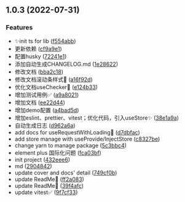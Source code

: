 ## 1.0.3 (2022-07-31)


### Features

* ✨init ts for lib ([f554abb](https://github.com/zqhexor/hexor-vueuse/commit/f554abb6afc54fcdd9ce70b9ec5a749d25be781f))
* 更新依赖 ([cf9a9e1](https://github.com/zqhexor/hexor-vueuse/commit/cf9a9e15d8673f0ae1b9832dbbe55afc557f0f2b))
* 配置husky ([72241e1](https://github.com/zqhexor/hexor-vueuse/commit/72241e13c093bd8bb201e13b49d620e249b3cec5))
* 添加自动生成CHANGELOG.md ([1e28622](https://github.com/zqhexor/hexor-vueuse/commit/1e286224504a5940cbcb4f386ea7806af9261fe4))
* 修改文档 ([bba2c18](https://github.com/zqhexor/hexor-vueuse/commit/bba2c18aed2457c0c69a4657e4c1ebdcee8967a7))
* 修改文档滚动条样式💄 ([a16f92d](https://github.com/zqhexor/hexor-vueuse/commit/a16f92ddedf68945f82379cbde815557e8e55726))
* 优化文档useChecker📖 ([e124b33](https://github.com/zqhexor/hexor-vueuse/commit/e124b33a115ac61eff1e6446d80a3edd7f8e0fca))
* 增加测试用例✅ ([a9a8021](https://github.com/zqhexor/hexor-vueuse/commit/a9a8021065955205f7d727161803554f592cb781))
* 增加文档 ([ee22d44](https://github.com/zqhexor/hexor-vueuse/commit/ee22d4499807ed46c9d1430c37330e7df1b34611))
* 增加demo配置 ([a4bad5d](https://github.com/zqhexor/hexor-vueuse/commit/a4bad5d6ea846116ac8fa157b098d45cb0364f60))
* 增加eslint、prettier、vitest；优化代码，引入useStore✨ ([38e1a9a](https://github.com/zqhexor/hexor-vueuse/commit/38e1a9acb60cf016e11d7af604246f35b8b0dd71))
* 自动生成日志 ([d962a6a](https://github.com/zqhexor/hexor-vueuse/commit/d962a6a6d03c8decf1017c5f282147daeb9f9dc3))
* add docs for useRequestWithLoading📖 ([d7dbfac](https://github.com/zqhexor/hexor-vueuse/commit/d7dbfac976ae10597955ce27400baece0f4e8679))
* add store manage with useProvide/InjectStore ([c8327be](https://github.com/zqhexor/hexor-vueuse/commit/c8327be720903060b8f6bdbdaae62e5f8f4c024d))
* change yarn to manage package ([5c3bbc4](https://github.com/zqhexor/hexor-vueuse/commit/5c3bbc4940c0ce3b3af40a1b606dd13fca4a9714))
* element plus 国际化问题 ([fca03bf](https://github.com/zqhexor/hexor-vueuse/commit/fca03bff8b71551137868372678199c35b650f08))
* init project ([432eee6](https://github.com/zqhexor/hexor-vueuse/commit/432eee6870d3273d6f4892fe6d401db4196f5566))
* md ([2904842](https://github.com/zqhexor/hexor-vueuse/commit/29048425ae6c08c0afd576037abd9b55d11bab9e))
* update cover and docs' detail ([749cf0b](https://github.com/zqhexor/hexor-vueuse/commit/749cf0bf66accbee38f60f214f758d413aaf3752))
* update ReadMe🎉 ([ff2a083](https://github.com/zqhexor/hexor-vueuse/commit/ff2a0838afc9af9a532d007a1a76178eb9c801ce))
* update ReadMe📖 ([39f4afc](https://github.com/zqhexor/hexor-vueuse/commit/39f4afc5d556982519bb0fb41022e4508bb30f4d))
* update vitest✅ ([9f7cf33](https://github.com/zqhexor/hexor-vueuse/commit/9f7cf333dc7156cf9a6b1d51a81eeae9aef4f584))




